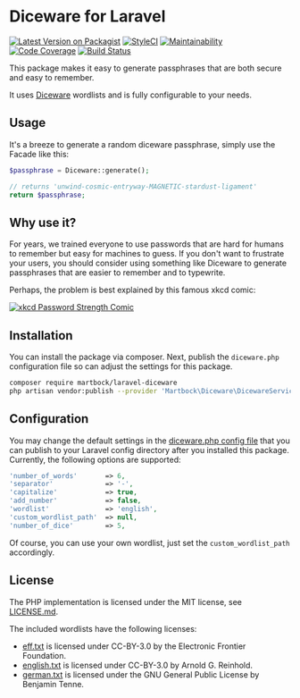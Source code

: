 # Diceware for Laravel

[![Latest Version on Packagist](https://img.shields.io/packagist/v/martbock/laravel-diceware.svg?style=flat)](https://packagist.org/packages/martbock/laravel-diceware)
[![StyleCI](https://github.styleci.io/repos/223468104/shield?branch=main&style=flat)](https://github.styleci.io/repos/223468104)
[![Maintainability](https://img.shields.io/codeclimate/maintainability/martbock/laravel-diceware?style=flat)](https://codeclimate.com/github/martbock/laravel-diceware)
[![Code Coverage](https://img.shields.io/codeclimate/coverage/martbock/laravel-diceware?style=flat)](https://codeclimate.com/github/martbock/laravel-diceware)
[![Build Status](https://github.com/martbock/laravel-diceware/workflows/Run%20tests%20with%20coverage/badge.svg)](https://github.com/martbock/laravel-diceware/actions)

This package makes it easy to generate passphrases that are both secure and easy to remember.

It uses [Diceware](http://world.std.com/~reinhold/diceware.html) wordlists and is fully configurable to your needs.

## Usage

It's a breeze to generate a random diceware passphrase, simply use the Facade like this:

```php
$passphrase = Diceware::generate();

// returns 'unwind-cosmic-entryway-MAGNETIC-stardust-ligament'
return $passphrase;
```

## Why use it?

For years, we trained everyone to use passwords that are hard for humans to remember but easy for machines to guess.
If you don't want to frustrate your users, you should consider using something like Diceware to generate passphrases
that are easier to remember and to typewrite.

Perhaps, the problem is best explained by this famous xkcd comic:

[![xkcd Password Strength Comic](https://imgs.xkcd.com/comics/password_strength.png)](https://xkcd.com/936/)

## Installation

You can install the package via composer. 
Next, publish the `diceware.php` configuration file so can adjust the settings for this package. 

```bash
composer require martbock/laravel-diceware
php artisan vendor:publish --provider 'Martbock\Diceware\DicewareServiceProvider'
```

## Configuration

You may change the default settings in the [diceware.php config file](config/diceware.php) that you can publish to
your Laravel config directory after you installed this package. Currently, the following options are supported:

```php
'number_of_words'       => 6,
'separator'             => '-',
'capitalize'            => true,
'add_number'            => false,
'wordlist'              => 'english',
'custom_wordlist_path'  => null,
'number_of_dice'        => 5,
```

Of course, you can use your own wordlist, just set the `custom_wordlist_path` accordingly.

## License

The PHP implementation is licensed under the MIT license, see [LICENSE.md](LICENSE.md).

The included wordlists have the following licenses:

- [eff.txt](wordlists/eff.txt) is licensed under CC-BY-3.0 by the Electronic Frontier Foundation.
- [english.txt](wordlists/english.txt) is licensed under CC-BY-3.0 by Arnold G. Reinhold.
- [german.txt](wordlists/german.txt) is licensed under the GNU General Public License by Benjamin Tenne.
